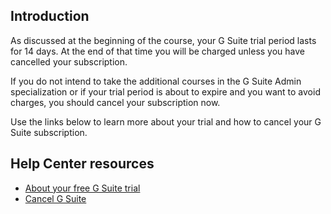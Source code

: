 ## Introduction

As discussed at the beginning of the course, your G Suite trial period lasts for 14 days. At the end of that time you will be charged unless you have cancelled your subscription.

If you do not intend to take the additional courses in the G Suite Admin specialization or if your trial period is about to expire and you want to avoid charges, you should cancel your subscription now.

Use the links below to learn more about your trial and how to cancel your G Suite subscription.

## Help Center resources

-   [About your free G Suite trial](https://support.google.com/a/answer/6388094)
-   [Cancel G Suite](https://support.google.com/a/answer/1257646 "Cancel G Suite")
